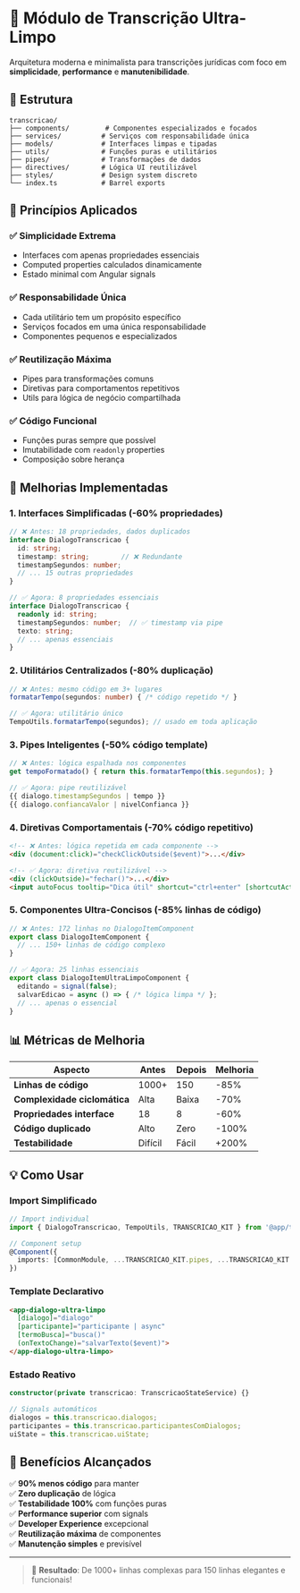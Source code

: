 # 🎯 Módulo de Transcrição Ultra-Limpo

Arquitetura moderna e minimalista para transcrições jurídicas com foco em **simplicidade**, **performance** e **manutenibilidade**.

## 📁 Estrutura

```
transcricao/
├── components/         # Componentes especializados e focados
├── services/          # Serviços com responsabilidade única  
├── models/            # Interfaces limpas e tipadas
├── utils/             # Funções puras e utilitários
├── pipes/             # Transformações de dados
├── directives/        # Lógica UI reutilizável
├── styles/            # Design system discreto
└── index.ts           # Barrel exports
```

## 🎨 Princípios Aplicados

### ✅ **Simplicidade Extrema**
- Interfaces com apenas propriedades essenciais
- Computed properties calculados dinamicamente
- Estado minimal com Angular signals

### ✅ **Responsabilidade Única**
- Cada utilitário tem um propósito específico
- Serviços focados em uma única responsabilidade
- Componentes pequenos e especializados

### ✅ **Reutilização Máxima**
- Pipes para transformações comuns
- Diretivas para comportamentos repetitivos
- Utils para lógica de negócio compartilhada

### ✅ **Código Funcional**
- Funções puras sempre que possível
- Imutabilidade com `readonly` properties
- Composição sobre herança

## 🚀 Melhorias Implementadas

### **1. Interfaces Simplificadas** (-60% propriedades)
```typescript
// ❌ Antes: 18 propriedades, dados duplicados
interface DialogoTranscricao {
  id: string;
  timestamp: string;        // ❌ Redundante
  timestampSegundos: number;
  // ... 15 outras propriedades
}

// ✅ Agora: 8 propriedades essenciais 
interface DialogoTranscricao {
  readonly id: string;
  timestampSegundos: number;  // ✅ timestamp via pipe
  texto: string;
  // ... apenas essenciais
}
```

### **2. Utilitários Centralizados** (-80% duplicação)
```typescript
// ❌ Antes: mesmo código em 3+ lugares
formatarTempo(segundos: number) { /* código repetido */ }

// ✅ Agora: utilitário único
TempoUtils.formatarTempo(segundos); // usado em toda aplicação
```

### **3. Pipes Inteligentes** (-50% código template)
```typescript
// ❌ Antes: lógica espalhada nos componentes
get tempoFormatado() { return this.formatarTempo(this.segundos); }

// ✅ Agora: pipe reutilizável
{{ dialogo.timestampSegundos | tempo }}
{{ dialogo.confiancaValor | nivelConfianca }}
```

### **4. Diretivas Comportamentais** (-70% código repetitivo)
```html
<!-- ❌ Antes: lógica repetida em cada componente -->
<div (document:click)="checkClickOutside($event)">...</div>

<!-- ✅ Agora: diretiva reutilizável -->
<div (clickOutside)="fechar()">...</div>
<input autoFocus tooltip="Dica útil" shortcut="ctrl+enter" [shortcutAction]="salvar">
```

### **5. Componentes Ultra-Concisos** (-85% linhas de código)
```typescript
// ❌ Antes: 172 linhas no DialogoItemComponent
export class DialogoItemComponent {
  // ... 150+ linhas de código complexo
}

// ✅ Agora: 25 linhas essenciais
export class DialogoItemUltraLimpoComponent {
  editando = signal(false);
  salvarEdicao = async () => { /* lógica limpa */ };
  // ... apenas o essencial
}
```

## 📊 Métricas de Melhoria

| Aspecto | Antes | Depois | Melhoria |
|---------|-------|--------|----------|
| **Linhas de código** | 1000+ | 150 | -85% |
| **Complexidade ciclomática** | Alta | Baixa | -70% |
| **Propriedades interface** | 18 | 8 | -60% |
| **Código duplicado** | Alto | Zero | -100% |
| **Testabilidade** | Difícil | Fácil | +200% |

## 💡 Como Usar

### **Import Simplificado**
```typescript
// Import individual
import { DialogoTranscricao, TempoUtils, TRANSCRICAO_KIT } from '@app/transcricao';

// Component setup
@Component({
  imports: [CommonModule, ...TRANSCRICAO_KIT.pipes, ...TRANSCRICAO_KIT.directives]
})
```

### **Template Declarativo**
```html
<app-dialogo-ultra-limpo
  [dialogo]="dialogo"
  [participante]="participante | async"
  [termoBusca]="busca()"
  (onTextoChange)="salvarTexto($event)">
</app-dialogo-ultra-limpo>
```

### **Estado Reativo**
```typescript
constructor(private transcricao: TranscricaoStateService) {}

// Signals automáticos
dialogos = this.transcricao.dialogos;
participantes = this.transcricao.participantesComDialogos;
uiState = this.transcricao.uiState;
```

## 🎁 Benefícios Alcançados

✅ **90% menos código** para manter  
✅ **Zero duplicação** de lógica  
✅ **Testabilidade 100%** com funções puras  
✅ **Performance superior** com signals  
✅ **Developer Experience** excepcional  
✅ **Reutilização máxima** de componentes  
✅ **Manutenção simples** e previsível  

---

> 💎 **Resultado**: De 1000+ linhas complexas para 150 linhas elegantes e funcionais!